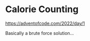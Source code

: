 Calorie Counting
================

https://adventofcode.com/2022/day/1

Basically a brute force solution...